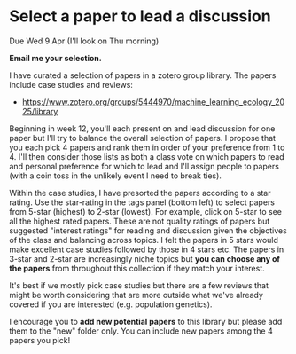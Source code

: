 # Select a paper to lead a discussion

Due Wed 9 Apr (I'll look on Thu morning)

**Email me your selection.**

I have curated a selection of papers in a zotero group library. The papers include case studies and reviews:

* https://www.zotero.org/groups/5444970/machine_learning_ecology_2025/library

Beginning in week 12, you'll each present on and lead discussion for one paper but I'll try to balance the overall selection of papers. I propose that you each pick 4 papers and rank them in order of your preference from 1 to 4. I'll then consider those lists as both a class vote on which papers to read and personal preference for which to lead and I'll assign people to papers (with a coin toss in the unlikely event I need to break ties).

Within the case studies, I have presorted the papers according to a star rating. Use the star-rating in the tags panel (bottom left) to select papers from 5-star (highest) to 2-star (lowest). For example, click on 5-star to see all the highest rated papers. These are not quality ratings of papers but suggested "interest ratings" for reading and discussion given the objectives of the class and balancing across topics. I felt the papers in 5 stars would make excellent case studies followed by those in 4 stars etc. The papers in 3-star and 2-star are increasingly niche topics but **you can choose any of the papers** from throughout this collection if they match your interest.

It's best if we mostly pick case studies but there are a few reviews that might be worth considering that are more outside what we've already covered if you are interested (e.g. population genetics).

I encourage you to **add new potential papers** to this library but please add them to the "new" folder only. You can include new papers among the 4 papers you pick!
